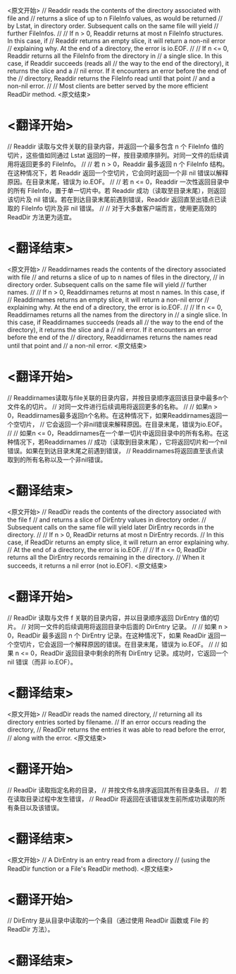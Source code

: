 
<原文开始>
// Readdir reads the contents of the directory associated with file and
// returns a slice of up to n FileInfo values, as would be returned
// by Lstat, in directory order. Subsequent calls on the same file will yield
// further FileInfos.
//
// If n > 0, Readdir returns at most n FileInfo structures. In this case, if
// Readdir returns an empty slice, it will return a non-nil error
// explaining why. At the end of a directory, the error is io.EOF.
//
// If n <= 0, Readdir returns all the FileInfo from the directory in
// a single slice. In this case, if Readdir succeeds (reads all
// the way to the end of the directory), it returns the slice and a
// nil error. If it encounters an error before the end of the
// directory, Readdir returns the FileInfo read until that point
// and a non-nil error.
//
// Most clients are better served by the more efficient ReadDir method.
<原文结束>

# <翻译开始>
// Readdir 读取与文件关联的目录内容，并返回一个最多包含 n 个 FileInfo 值的切片，这些值如同通过 Lstat 返回的一样，按目录顺序排列。对同一文件的后续调用将返回更多的 FileInfo。
// 
// 若 n > 0，Readdir 最多返回 n 个 FileInfo 结构。在这种情况下，若 Readdir 返回一个空切片，它会同时返回一个非 nil 错误以解释原因。在目录末尾，错误为 io.EOF。
// 
// 若 n <= 0，Readdir 一次性返回目录中的所有 FileInfo，置于单一切片中。若 Readdir 成功（读取至目录末尾），则返回该切片及 nil 错误。若在到达目录末尾前遇到错误，Readdir 返回直至出错点已读取的 FileInfo 切片及非 nil 错误。
// 
// 对于大多数客户端而言，使用更高效的 ReadDir 方法更为适宜。
# <翻译结束>


<原文开始>
// Readdirnames reads the contents of the directory associated with file
// and returns a slice of up to n names of files in the directory,
// in directory order. Subsequent calls on the same file will yield
// further names.
//
// If n > 0, Readdirnames returns at most n names. In this case, if
// Readdirnames returns an empty slice, it will return a non-nil error
// explaining why. At the end of a directory, the error is io.EOF.
//
// If n <= 0, Readdirnames returns all the names from the directory in
// a single slice. In this case, if Readdirnames succeeds (reads all
// the way to the end of the directory), it returns the slice and a
// nil error. If it encounters an error before the end of the
// directory, Readdirnames returns the names read until that point and
// a non-nil error.
<原文结束>

# <翻译开始>
// Readdirnames读取与file关联的目录内容，并按目录顺序返回该目录中最多n个文件名的切片。
// 对同一文件进行后续调用将返回更多的名称。
// 
// 如果n > 0，Readdirnames最多返回n个名称。在这种情况下，如果Readdirnames返回一个空切片，
// 它会返回一个非nil错误来解释原因。在目录末尾，错误为io.EOF。
// 
// 如果n <= 0，Readdirnames在一个单一切片中返回目录中的所有名称。在这种情况下，若Readdirnames
// 成功（读取到目录末尾），它将返回切片和一个nil错误。如果在到达目录末尾之前遇到错误，
// Readdirnames将返回直至该点读取到的所有名称以及一个非nil错误。
# <翻译结束>


<原文开始>
// ReadDir reads the contents of the directory associated with the file f
// and returns a slice of DirEntry values in directory order.
// Subsequent calls on the same file will yield later DirEntry records in the directory.
//
// If n > 0, ReadDir returns at most n DirEntry records.
// In this case, if ReadDir returns an empty slice, it will return an error explaining why.
// At the end of a directory, the error is io.EOF.
//
// If n <= 0, ReadDir returns all the DirEntry records remaining in the directory.
// When it succeeds, it returns a nil error (not io.EOF).
<原文结束>

# <翻译开始>
// ReadDir 读取与文件 f 关联的目录内容，并以目录顺序返回 DirEntry 值的切片。
// 对同一文件的后续调用将返回目录中后面的 DirEntry 记录。
// 
// 如果 n > 0，ReadDir 最多返回 n 个 DirEntry 记录。在这种情况下，如果 ReadDir 返回一个空切片，它会返回一个解释原因的错误。在目录末尾，错误为 io.EOF。
// 
// 如果 n <= 0，ReadDir 返回目录中剩余的所有 DirEntry 记录。成功时，它返回一个 nil 错误（而非 io.EOF）。
# <翻译结束>


<原文开始>
// ReadDir reads the named directory,
// returning all its directory entries sorted by filename.
// If an error occurs reading the directory,
// ReadDir returns the entries it was able to read before the error,
// along with the error.
<原文结束>

# <翻译开始>
// ReadDir 读取指定名称的目录，
// 并按文件名排序返回其所有目录条目。
// 若在读取目录过程中发生错误，
// ReadDir 将返回在该错误发生前所成功读取的所有条目以及该错误。
# <翻译结束>


<原文开始>
// A DirEntry is an entry read from a directory
// (using the ReadDir function or a File's ReadDir method).
<原文结束>

# <翻译开始>
// DirEntry 是从目录中读取的一个条目（通过使用 ReadDir 函数或 File 的 ReadDir 方法）。
# <翻译结束>

